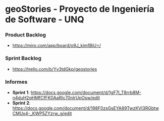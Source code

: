 # geoStories - Proyecto de Ingeniería de Software - UNQ

### Product Backlog

* https://miro.com/app/board/o9J_kim1BiU=/

### Sprint Backlog

* https://trello.com/b/Yv3tdGkp/geostories

### Informes

* **Sprint 1**: https://docs.google.com/document/d/1gF7l_T8rrb8M-n4duH2qHMfCfFK0AaRIc70nlrUpOsw/edit
* **Sprint 2**: https://docs.google.com/document/d/198F0zsGsEYA89TwzKVI3RGbtwCMUx4-_KWP5ZYzrw_g/edit
